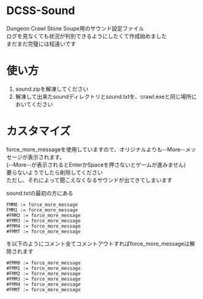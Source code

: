 # DCSS-Sound
Dungeon Crawl Stone Soupe用のサウンド設定ファイル  
ログを見なくても状況が判別できるようにしたくて作成始めました  
まだまだ完璧には程遠いです  

# 使い方
1. sound.zipを解凍してください
2. 解凍して出来たsoundディレクトリとsound.txtを、crawl.exeと同じ場所においてください  

# カスタマイズ
force_more_messageを使用していますので、オリジナルよりも--More--メッセージが表示されます。  
(--More--が表示されるとEnterかSpaceを押さないとゲームが進みません)  
要らないようでしたら削除してください  
ただし、それによって聞こえなくなるサウンドが出てきてしまいます  

sound.txtの最初の方にある
```
FMM0 := force_more_message
FMM1 := force_more_message
#FMM2 := force_more_message
#FMM3 := force_more_message
#FMM4 := force_more_message
#FMMT := force_more_message
```
を以下のようにコメント全てコメントアウトすればforce_more_messageは解除されます  
```
#FMM0 := force_more_message
#FMM1 := force_more_message
#FMM2 := force_more_message
#FMM3 := force_more_message
#FMM4 := force_more_message
#FMMT := force_more_message
```
